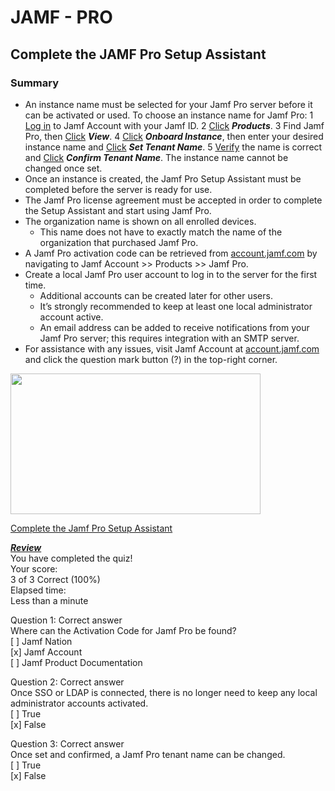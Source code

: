 # JAMF - PRO
## Complete the JAMF Pro Setup Assistant

### Summary
* An instance name must be selected for your Jamf Pro server before it can be activated or used. To choose an instance name for Jamf Pro:
	1 <ins>Log in</ins> to Jamf Account with your Jamf ID.
	2 <ins>Click</ins> ***Products***.
	3 Find Jamf Pro, then <ins>Click</ins> ***View***.
	4 <ins>Click</ins> ***Onboard Instance***, then enter your desired instance name and <ins>Click</ins> ***Set Tenant Name***.
	5 <ins>Verify</ins> the name is correct and <ins>Click</ins> ***Confirm Tenant Name***. The instance name cannot be changed once set.
* Once an instance is created, the Jamf Pro Setup Assistant must be completed before the server is ready for use.
* The Jamf Pro license agreement must be accepted in order to complete the Setup Assistant and start using Jamf Pro.
* The organization name is shown on all enrolled devices.
	- This name does not have to exactly match the name of the organization that purchased Jamf Pro.
* A Jamf Pro activation code can be retrieved from [account.jamf.com](https://account.jamf.com) by navigating to Jamf Account >> Products >> Jamf Pro.
* Create a local Jamf Pro user account to log in to the server for the first time.
	- Additional accounts can be created later for other users.
	- It’s strongly recommended to keep at least one local administrator account active.
	- An email address can be added to receive notifications from your Jamf Pro server; this requires integration with an SMTP server.
* For assistance with any issues, visit Jamf Account at [account.jamf.com](https://account.jamf.com) and click the question mark button (?) in the top-right corner.
<p><a href="https://trainingcatalog.jamf.com/path/jamf-pro-prerequisites/complete-the-jamf-pro-setup-assistant/1829947?wvideo=o1909qp58a"><img src="https://embed-ssl.wistia.com/deliveries/a85bbc39c984224024f5c49a93332156.jpg?image_play_button_size=2x&amp;image_crop_resized=960x540&amp;image_play_button=1&amp;image_play_button_color=434a54e0" width="400" height="225" style="width: 400px; height: 225px;"></a></p><p><a href="https://trainingcatalog.jamf.com/path/jamf-pro-prerequisites/complete-the-jamf-pro-setup-assistant/1829947?wvideo=o1909qp58a">Complete the Jamf Pro Setup Assistant</a></p>

***<ins>Review</ins>***</br>
You have completed the quiz!</br>
Your score:</br>
	3 of 3 Correct (100%)</br>
Elapsed time:</br>
	Less than a minute</br>

Question 1:  Correct answer</br>
Where can the Activation Code for Jamf Pro be found?</br>
[ ] Jamf Nation</br>
[x] Jamf Account</br>
[ ] Jamf Product Documentation</br>
 
Question 2:  Correct answer</br>
Once SSO or LDAP is connected, there is no longer need to keep any local administrator accounts activated.</br>
[ ] True</br>
[x] False</br>

Question 3:  Correct answer</br>
Once set and confirmed, a Jamf Pro tenant name can be changed.</br>
[ ] True</br>
[x] False

